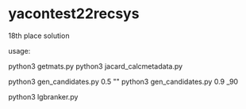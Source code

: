 # yacontest22recsys
18th place solution


usage:


python3 getmats.py
python3 jacard_calcmetadata.py

python3 gen_candidates.py 0.5 ""
python3 gen_candidates.py 0.9 _90

python3 lgbranker.py

